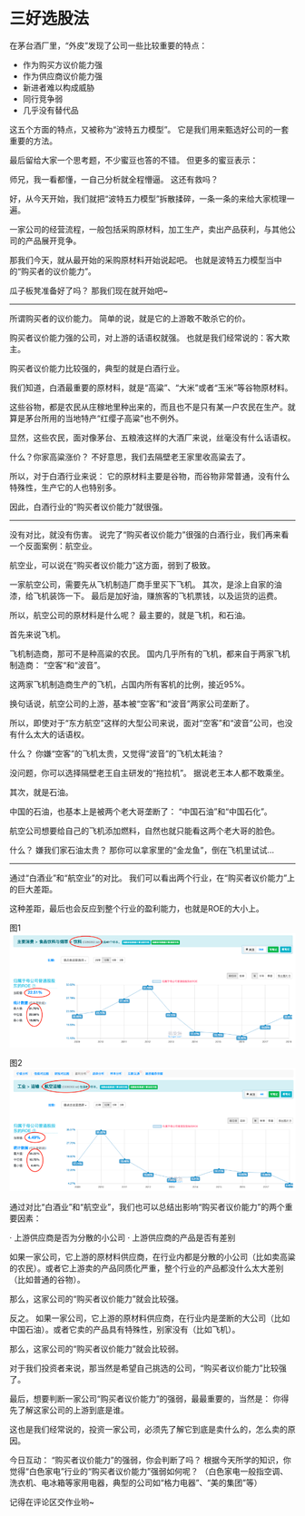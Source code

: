 
# 三好选股法

在茅台酒厂里，“外皮”发现了公司一些比较重要的特点：

   - 作为购买方议价能力强
   - 作为供应商议价能力强
   - 新进者难以构成威胁
   - 同行竞争弱
   - 几乎没有替代品

这五个方面的特点，又被称为“波特五力模型”。
它是我们用来甄选好公司的一套重要的方法。

最后留给大家一个思考题，不少蜜豆也答的不错。
但更多的蜜豆表示：

师兄，我一看都懂，一自己分析就全程懵逼。
这还有救吗？

好，从今天开始，我们就把“波特五力模型”拆散揉碎，一条一条的来给大家梳理一遍。

一家公司的经营流程，一般包括采购原材料，加工生产，卖出产品获利，与其他公司的产品展开竞争。

那我们今天，就从最开始的采购原材料开始说起吧。
也就是波特五力模型当中的“购买者的议价能力”。

瓜子板凳准备好了吗？
那我们现在就开始吧~

---

所谓购买者的议价能力。
简单的说，就是它的上游敢不敢杀它的价。

购买者议价能力强的公司，对上游的话语权就强。
也就是我们经常说的：客大欺主。

购买者议价能力比较强的，典型的就是白酒行业。

我们知道，白酒最重要的原材料，就是“高粱”、“大米”或者“玉米”等谷物原材料。

这些谷物，都是农民从庄稼地里种出来的，而且也不是只有某一户农民在生产。就算是茅台所用的当地特产“红缨子高粱”也不例外。

显然，这些农民，面对像茅台、五粮液这样的大酒厂来说，丝毫没有什么话语权。

什么？你家高粱涨价？
不好意思，我们去隔壁老王家里收高粱去了。

所以，对于白酒行业来说：
它的原材料主要是谷物，而谷物非常普通，没有什么特殊性，生产它的人也特别多。

因此，白酒行业的“购买者议价能力”就很强。

---

没有对比，就没有伤害。
说完了“购买者议价能力”很强的白酒行业，我们再来看一个反面案例：航空业。

航空业，可以说在“购买者议价能力”这方面，弱到了极致。

一家航空公司，需要先从飞机制造厂商手里买下飞机。
其次，是涂上自家的油漆，给飞机装饰一下。
最后是加好油，赚旅客的飞机票钱，以及运货的运费。

所以，航空公司的原材料是什么呢？
最主要的，就是飞机，和石油。

首先来说飞机。

飞机制造商，那可不是种高粱的农民。
国内几乎所有的飞机，都来自于两家飞机制造商：
“空客“和“波音”。

这两家飞机制造商生产的飞机，占国内所有客机的比例，接近95%。

换句话说，航空公司的上游，基本被“空客”和“波音”两家公司垄断了。

所以，即使对于“东方航空”这样的大型公司来说，面对“空客”和“波音”公司，也没有什么太大的话语权。

什么？
你嫌“空客”的飞机太贵，又觉得“波音”的飞机太耗油？

没问题，你可以选择隔壁老王自主研发的“拖拉机”。
据说老王本人都不敢乘坐。

其次，就是石油。

中国的石油，也基本上是被两个老大哥垄断了：
“中国石油”和“中国石化”。

航空公司想要给自己的飞机添加燃料，自然也就只能看这两个老大哥的脸色。

什么？
嫌我们家石油太贵？
那你可以拿家里的“金龙鱼”，倒在飞机里试试…

---

通过“白酒业”和“航空业”的对比。
我们可以看出两个行业，在“购买者议价能力”上的巨大差距。

这种差距，最后也会反应到整个行业的盈利能力，也就是ROE的大小上。

图1
![1](./9-img/1.png)

图2
![2](./9-img/2.png)


通过对比“白酒业”和“航空业”，我们也可以总结出影响“购买者议价能力”的两个重要因素：

· 上游供应商是否为分散的小公司
· 上游供应商的产品是否有差别

如果一家公司，它上游的原材料供应商，在行业内都是分散的小公司（比如卖高粱的农民）。或者它上游卖的产品同质化严重，整个行业的产品都没什么太大差别（比如普通的谷物）。

那么，这家公司的“购买者议价能力”就会比较强。

反之。
如果一家公司，它上游的原材料供应商，在行业内是垄断的大公司（比如中国石油）。或者它卖的产品具有特殊性，别家没有（比如飞机）。

那么，这家公司的“购买者议价能力”就会比较弱。

对于我们投资者来说，那当然是希望自己挑选的公司，“购买者议价能力”比较强了。


最后，想要判断一家公司“购买者议价能力”的强弱，最最重要的，当然是：
你得先了解这家公司的上游到底是谁。

这也是我们经常说的，投资一家公司，必须先了解它到底是卖什么的，怎么卖的原因。

今日互动：
“购买者议价能力”的强弱，你会判断了吗？
根据今天所学的知识，你觉得“白色家电”行业的“购买者议价能力”强弱如何呢？
（白色家电一般指空调、洗衣机、电冰箱等家用电器，典型的公司如“格力电器”、“美的集团”等）

记得在评论区交作业哟~